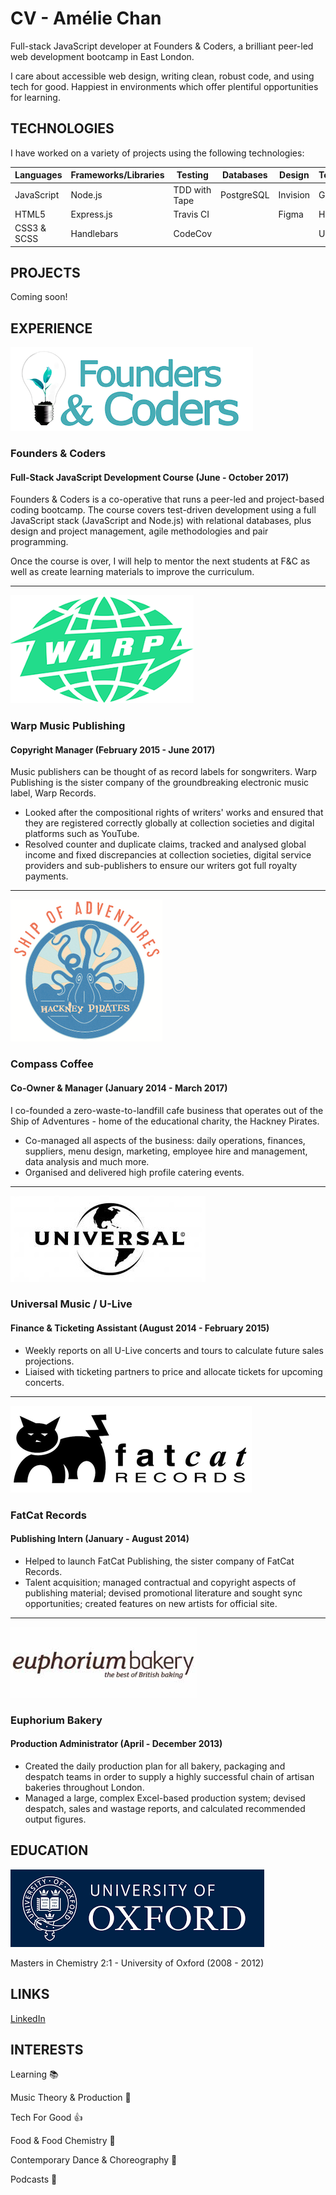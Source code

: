 # CV - Amélie Chan

Full-stack JavaScript developer at Founders & Coders, a brilliant peer-led web development bootcamp in East London.

I care about accessible web design, writing clean, robust code, and using tech for good. Happiest in environments which offer plentiful opportunities for learning.

## TECHNOLOGIES

I have worked on a variety of projects using the following technologies:

| Languages | Frameworks/Libraries | Testing | Databases | Design | Tools/Others |
| -------- | -------- | -------- | -------- |-------- |-------- |
| JavaScript     | Node.js     | TDD with Tape| PostgreSQL     | Invision | Git, GitHub     |
| HTML5 | Express.js | Travis CI | | Figma | Heroku |
| CSS3 & SCSS | Handlebars | CodeCov |    |      | User Testing |

## PROJECTS

Coming soon!

## EXPERIENCE

![](/images/fac-logo.png?raw=true "F&C Logo")

### Founders & Coders

#### Full-Stack JavaScript Development Course (June - October 2017)

Founders & Coders is a co-operative that runs a peer-led and project-based coding bootcamp. The course covers test-driven development using a full JavaScript stack (JavaScript and Node.js) with relational databases, plus design and project management, agile methodologies and pair programming.

Once the course is over, I will help to mentor the next students at F&C as well as create learning materials to improve the curriculum.

------

![](/images/warp-logo.png?raw=true "Warp Logo")

### Warp Music Publishing

#### Copyright Manager (February 2015 - June 2017)

Music publishers can be thought of as record labels for songwriters. Warp Publishing is the sister company of the groundbreaking electronic music label, Warp Records.

* Looked after the compositional rights of writers' works and ensured that they are registered correctly globally at collection societies and digital platforms such as YouTube.
* Resolved counter and duplicate claims, tracked and analysed global income and fixed discrepancies at collection societies, digital service providers and sub-publishers to ensure our writers got full royalty payments.

------

![](/images/ship-logo.png?raw=true "Ship Logo")

### Compass Coffee

#### Co-Owner & Manager (January 2014 - March 2017)

I co-founded a zero-waste-to-landfill cafe business that operates out of the Ship of Adventures - home of the educational charity, the Hackney Pirates.
* Co-managed all aspects of the business: daily operations, finances, suppliers, menu design, marketing, employee hire and management, data analysis and much more.
* Organised and delivered high profile catering events.

------
![](/images/universal-logo.png?raw=true "Universal Logo")

### Universal Music / U-Live

#### Finance & Ticketing Assistant (August 2014 - February 2015)

* Weekly reports on all U-Live concerts and tours to calculate future sales projections.
* Liaised with ticketing partners to price and allocate tickets for upcoming concerts.

------

![](/images/fatcat-logo.png?raw=true "FatCat Logo")

### FatCat Records

#### Publishing Intern (January - August 2014)

* Helped to launch FatCat Publishing, the sister company of FatCat Records.
* Talent acquisition; managed contractual and copyright aspects of publishing material; devised promotional literature and sought sync opportunities; created features on new artists for official site.

------

![](/images/euphorium-logo.png?raw=true "Euphorium Logo")

### Euphorium Bakery

#### Production Administrator (April - December 2013)

* Created the daily production plan for all bakery, packaging and despatch teams in order to supply a highly successful chain of artisan bakeries throughout London.
* Managed a large, complex Excel-based production system; devised despatch, sales and wastage reports, and calculated recommended output figures.

## EDUCATION

![](/images/oxford-logo.png?raw=true "University of Oxford")

Masters in Chemistry 2:1 - University of Oxford (2008 - 2012)

## LINKS

[LinkedIn](https://www.linkedin.com/in/am%C3%A9lie-chan-413aa77b/)

## INTERESTS

Learning :books:

Music Theory & Production :musical_keyboard:

Tech For Good :+1:

Food & Food Chemistry :ramen:

Contemporary Dance & Choreography :dancer:

Podcasts :thought_balloon:
